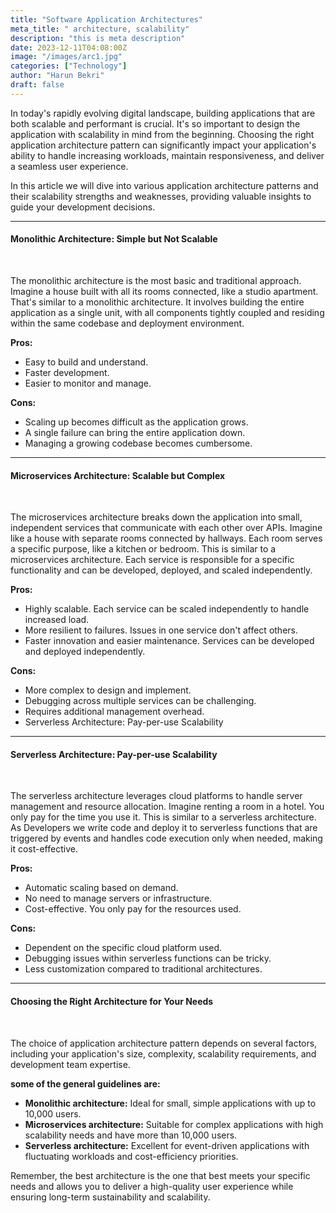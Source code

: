 ```yaml
---
title: "Software Application Architectures"
meta_title: " architecture, scalability"
description: "this is meta description"
date: 2023-12-11T04:08:00Z
image: "/images/arc1.jpg"
categories: ["Technology"]
author: "Harun Bekri"
draft: false
---
```



In today's rapidly evolving digital landscape, building applications that are both scalable and performant is crucial. It's so important to design the application with scalability in mind from the beginning. Choosing the right application architecture pattern can significantly impact your application's ability to handle increasing workloads, maintain responsiveness, and deliver a seamless user experience.

In this article we will dive into various application architecture patterns and their scalability strengths and weaknesses, providing valuable insights to guide your development decisions.

<hr>

#### Monolithic Architecture: Simple but Not Scalable
<br>

The monolithic architecture is the most basic and traditional approach. Imagine a house built with all its rooms connected, like a studio apartment. That's similar to a monolithic architecture. It involves building the entire application as a single unit, with all components tightly coupled and residing within the same codebase and deployment environment.

**Pros:**

  - Easy to build and understand.
  - Faster development.
  - Easier to monitor and manage. 

**Cons:**

* Scaling up becomes difficult as the application grows.
* A single failure can bring the entire application down.
* Managing a growing codebase becomes cumbersome. 

<hr>

#### Microservices Architecture: Scalable but Complex
<br>

The microservices architecture breaks down the application into small, independent services that communicate with each other over APIs. Imagine like a house with separate rooms connected by hallways. Each room serves a specific purpose, like a kitchen or bedroom. This is similar to a microservices architecture. Each service is responsible for a specific functionality and can be developed, deployed, and scaled independently.

**Pros:**

* Highly scalable. Each service can be scaled independently to handle increased load.
* More resilient to failures. Issues in one service don't affect others.
* Faster innovation and easier maintenance. Services can be developed and deployed independently.

**Cons:**

* More complex to design and implement.
* Debugging across multiple services can be challenging.
* Requires additional management overhead.
* Serverless Architecture: Pay-per-use Scalability

<hr>

#### Serverless Architecture: Pay-per-use Scalability

<br>

The serverless architecture leverages cloud platforms to handle server management and resource allocation. Imagine renting a room in a hotel. You only pay for the time you use it. This is similar to a serverless architecture. As Developers we write code and deploy it to serverless functions that are triggered by events and handles code execution only when needed, making it cost-effective.

**Pros:**

* Automatic scaling based on demand.
* No need to manage servers or infrastructure.
* Cost-effective. You only pay for the resources used.

**Cons:**

* Dependent on the specific cloud platform used.
* Debugging issues within serverless functions can be tricky.
* Less customization compared to traditional architectures.

<hr>

#### Choosing the Right Architecture for Your Needs

<br>

The choice of application architecture pattern depends on several factors, including your application's size, complexity, scalability requirements, and development team expertise.

**some of the general guidelines are:**

* **Monolithic architecture:**  Ideal for small, simple applications with up to 10,000 users.
* **Microservices architecture:** Suitable for complex applications with high scalability needs and have more than 10,000 users.
* **Serverless architecture:** Excellent for event-driven applications with fluctuating workloads and cost-efficiency priorities.

Remember, the best architecture is the one that best meets your specific needs and allows you to deliver a high-quality user experience while ensuring long-term sustainability and scalability.

